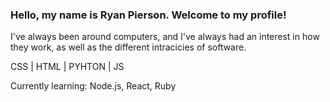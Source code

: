 ### Hello, my name is Ryan Pierson. Welcome to my profile!

I've always been around computers, and I've always had an interest in how they work, as well as the different intracicies of software.

CSS | HTML | PYHTON | JS 

Currently learning: Node.js, React, Ruby
